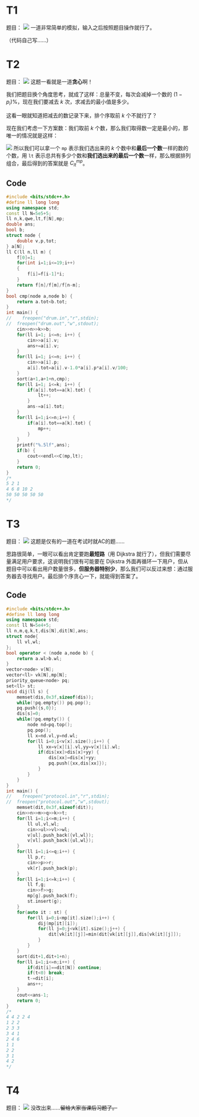 # T1
题目：
![](https://i-blog.csdnimg.cn/direct/633cec4b6a494df8ac4f003ea5acbb6f.png)
一道非常简单的模拟，输入之后按照题目操作就行了。

（代码自己写……）
# T2
题目：
![](https://i-blog.csdnimg.cn/direct/8b921d6db6f644a397d53b050da42cb3.png)
这题一看就是一道**贪心**啊！

我们把题目换个角度思考，就成了这样：总量不变，每次会减掉一个数的 $(1-p_i)\%$，现在我们要减去 $k$ 次，求减去的最小值是多少。

这看一眼就知道把减去的数记录下来，排个序取前 $k$ 个不就行了？

现在我们考虑一下方案数：我们取前 $k$ 个数，那么我们取得数一定是最小的，那唯一的情况就是这样：

![](https://i-blog.csdnimg.cn/direct/547b7b3d55344915a78599987d3ff600.png#pic_center)
所以我们可以拿一个 `mp` 表示我们选出来的 $k$ 个数中和**最后一个数**一样的数的个数，用 `lt` 表示总共有多少个数和**我们选出来的最后一个数**一样，那么根据排列组合，最后得到的答案就是 $C_{lt}^{mp}$。
## Code
```cpp
#include <bits/stdc++.h>
#define ll long long
using namespace std;
const ll N=5e5+5;
ll n,k,qwe,lt,f[N],mp;
double ans;
bool b;
struct node {
	double v,p,tot;
} a[N];
ll C(ll n,ll m) {
	f[0]=1;
	for(int i=1;i<=19;i++)
	{
		f[i]=f[i-1]*i;
	}
	return f[n]/f[m]/f[n-m];
}
bool cmp(node a,node b) {
	return a.tot<b.tot;
}
int main() {
//    freopen("drum.in","r",stdin);
//	freopen("drum.out","w",stdout);
	cin>>n>>k>>b;
	for(ll i=1; i<=n; i++) {
		cin>>a[i].v;
		ans+=a[i].v;
	}
	for(ll i=1; i<=n; i++) {
		cin>>a[i].p;
		a[i].tot=a[i].v-1.0*a[i].p*a[i].v/100;
	}
	sort(a+1,a+1+n,cmp);
	for(ll i=1; i<=k; i++) {
		if(a[i].tot==a[k].tot) {
			lt++;
		}
		ans-=a[i].tot;
	}
	for(ll i=1;i<=n;i++) {
		if(a[i].tot==a[k].tot) {
			mp++;
		}
	}
	printf("%.5lf",ans);
	if(b) {
		cout<<endl<<C(mp,lt);
	}
	return 0;
}
/*
5 2 1
4 6 8 10 2
50 50 50 50 50
*/

```
# T3
题目：
![](https://i-blog.csdnimg.cn/direct/cae4a786627148fc82448bd50062461c.png)
这题是仅有的一道在考试时就AC的题……

思路很简单，一眼可以看出肯定要跑**最短路**（用 Dijkstra 就行了），但我们需要尽量满足用户要求，这说明我们很有可能要在 Dijkstra 外面再循环一下用户，但从题目中可以看出用户数量很多，**但服务器特别少**，那么我们可以反过来想：通过服务器去寻找用户。最后排个序贪心一下，就能得到答案了。
## Code
```cpp
#include <bits/stdc++.h>
#define ll long long
using namespace std;
const ll N=5e4+5;
ll n,m,q,k,t,dis[N],dit[N],ans;
struct node{
	ll vl,wl;
};
bool operator < (node a,node b) {
	return a.wl>b.wl;
}
vector<node> v[N];
vector<ll> vk[N],mp[N];
priority_queue<node> pq;
set<ll> st;
void dij(ll s) {
	memset(dis,0x3f,sizeof(dis));
	while(!pq.empty()) pq.pop();
	pq.push({s,0});
	dis[s]=0;
	while(!pq.empty()) {
		node nd=pq.top();
		pq.pop();
		ll x=nd.vl,y=nd.wl;
		for(ll i=0;i<v[x].size();i++) {
			ll xx=v[x][i].vl,yy=v[x][i].wl;
			if(dis[xx]>dis[x]+yy) {
				dis[xx]=dis[x]+yy;
				pq.push({xx,dis[xx]});
			}
		}
	}
}
int main() {
//    freopen("protocol.in","r",stdin);
//	freopen("protocol.out","w",stdout);
	memset(dit,0x3f,sizeof(dit));
	cin>>n>>m>>q>>k>>t;
	for(ll i=1;i<=m;i++) {
		ll ul,vl,wl;
		cin>>ul>>vl>>wl;
		v[ul].push_back({vl,wl});
		v[vl].push_back({ul,wl});
	}
	for(ll i=1;i<=q;i++) {
		ll p,r;
		cin>>p>>r;
		vk[r].push_back(p);
	}
	for(ll i=1;i<=k;i++) {
		ll f,g;
		cin>>f>>g;
		mp[g].push_back(f);
		st.insert(g);
	}
	for(auto it : st) {
		for(ll i=0;i<mp[it].size();i++) {
			dij(mp[it][i]);
			for(ll j=0;j<vk[it].size();j++) {
				dit[vk[it][j]]=min(dit[vk[it][j]],dis[vk[it][j]]);
			}
		}
	}
	sort(dit+1,dit+1+n);
	for(ll i=1;i<=n;i++) {
		if(dit[i]==dit[N]) continue;
		if(t<0) break;
		t-=dit[i];
		ans++;
	}
	cout<<ans-1;
    return 0;
}
/*
4 4 2 2 4
1 2 2
2 3 3
3 4 1
2 4 6
1 1
2 2
3 1
4 2
*/

```
# T4

题目：
![](https://i-blog.csdnimg.cn/direct/a8ad124ab4564bcd816002daf3ba2275.png)
没改出来……~~留给大家当课后习题了。~~